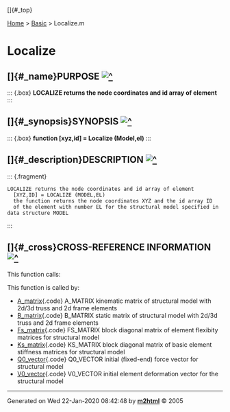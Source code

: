 []{#_top}

<div>

[Home](../FEDEASLab.html) \> [Basic](FEDEASLab.html) \> Localize.m

</div>

# Localize

## []{#_name}PURPOSE [![\^](../up.png)](#_top)

::: {.box}
**LOCALIZE returns the node coordinates and id array of element**
:::

## []{#_synopsis}SYNOPSIS [![\^](../up.png)](#_top)

::: {.box}
**function \[xyz,id\] = Localize (Model,el)**
:::

## []{#_description}DESCRIPTION [![\^](../up.png)](#_top)

::: {.fragment}
``` {.comment}
LOCALIZE returns the node coordinates and id array of element
  [XYZ,ID] = LOCALIZE (MODEL,EL)
  the function returns the node coordinates XYZ and the id array ID
  of the element with number EL for the structural model specified in data structure MODEL
```
:::

## []{#_cross}CROSS-REFERENCE INFORMATION [![\^](../up.png)](#_top)

This function calls:

This function is called by:

-   [A_matrix](A_matrix.html "function A = A_matrix (Model)"){.code}
    A_MATRIX kinematic matrix of structural model with 2d/3d truss and
    2d frame elements
-   [B_matrix](B_matrix.html "function B = B_matrix (Model)"){.code}
    B_MATRIX static matrix of structural model with 2d/3d truss and 2d
    frame elements
-   [Fs_matrix](Fs_matrix.html "function Fs = Fs_matrix (Model,ElemData,Roption)"){.code}
    FS_MATRIX block diagonal matrix of element flexibity matrices for
    structural model
-   [Ks_matrix](Ks_matrix.html "function Ks = Ks_matrix (Model,ElemData)"){.code}
    KS_MATRIX block diagonal matrix of basic element stiffness matrices
    for structural model
-   [Q0_vector](Q0_vector.html "function Q0 = Q0_vector (Model,ElemData)"){.code}
    Q0_VECTOR initial (fixed-end) force vector for structural model
-   [V0_vector](V0_vector.html "function V0 = V0_vector (Model,ElemData,Roption)"){.code}
    V0_VECTOR initial element deformation vector for the structural
    model

------------------------------------------------------------------------

Generated on Wed 22-Jan-2020 08:42:48 by
**[m2html](http://www.artefact.tk/software/matlab/m2html/ "Matlab Documentation in HTML")**
© 2005
